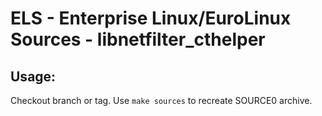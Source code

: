 # ELS - Enterprise Linux/EuroLinux Sources - libnetfilter_cthelper
 
## Usage:
  Checkout branch or tag. Use `make sources` to recreate  SOURCE0 archive.
